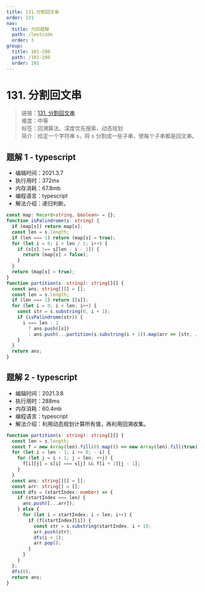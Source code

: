 ```yaml
---
title: 131.分割回文串
order: 131
nav:
  title: 力扣题解
  path: /leetcode
  order: 3
group:
  title: 101-200
  path: /101-200
  order: 101
---
```


# 131. 分割回文串

> 链接：[131. 分割回文串](https://leetcode-cn.com/problems/palindrome-partitioning/)  
> 难度：中等  
> 标签：回溯算法、深度优先搜索、动态规划  
> 简介：给定一个字符串 s，将 s 分割成一些子串，使每个子串都是回文串。

## 题解 1 - typescript

- 编辑时间：2021.3.7
- 执行用时：372ms
- 内存消耗：67.8mb
- 编程语言：typescript
- 解法介绍：递归判断。

```typescript
const map: Record<string, boolean> = {};
function isPalindrome(s: string) {
  if (map[s]) return map[s];
  const len = s.length;
  if (len === 1) return (map[s] = true);
  for (let i = 0; i < len / 2; i++) {
    if (s[i] !== s[len - i - 1]) {
      return (map[s] = false);
    }
  }
  return (map[s] = true);
}
function partition(s: string): string[][] {
  const ans: string[][] = [];
  const len = s.length;
  if (len === 1) return [[s]];
  for (let i = 0; i < len; i++) {
    const str = s.substring(0, i + 1);
    if (isPalindrome(str)) {
      i === len - 1
        ? ans.push([s])
        : ans.push(...partition(s.substring(i + 1)).map(arr => [str, ...arr]));
    }
  }
  return ans;
}
```

## 题解 2 - typescript

- 编辑时间：2021.3.8
- 执行用时：288ms
- 内存消耗：60.4mb
- 编程语言：typescript
- 解法介绍：利用动态规划计算所有值，再利用回溯收集。

```typescript
function partition(s: string): string[][] {
  const len = s.length;
  const f = new Array(len).fill(0).map(() => new Array(len).fill(true));
  for (let i = len - 1; i >= 0; --i) {
    for (let j = i + 1; j < len; ++j) {
      f[i][j] = s[i] === s[j] && f[i + 1][j - 1];
    }
  }
  const ans: string[][] = [];
  const arr: string[] = [];
  const dfs = (startIndex: number) => {
    if (startIndex === len) {
      ans.push([...arr]);
    } else {
      for (let i = startIndex; i < len; i++) {
        if (f[startIndex][i]) {
          const str = s.substring(startIndex, i + 1);
          arr.push(str);
          dfs(i + 1);
          arr.pop();
        }
      }
    }
  };
  dfs(0);
  return ans;
}
```
